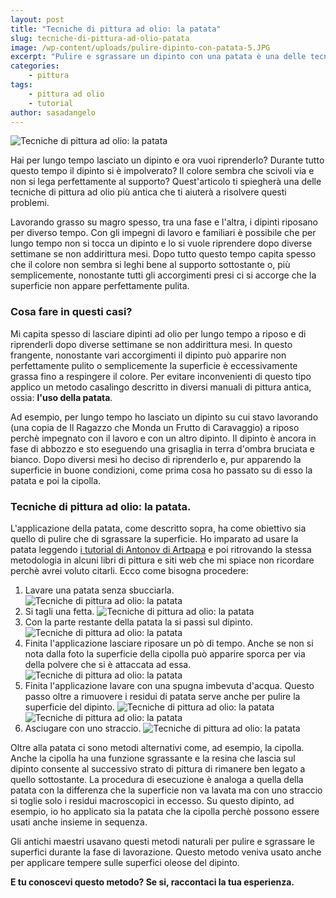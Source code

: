 ```yaml
---
layout: post
title: "Tecniche di pittura ad olio: la patata"
slug: tecniche-di-pittura-ad-olio-patata
image: /wp-content/uploads/pulire-dipinto-con-patata-5.JPG
excerpt: "Pulire e sgrassare un dipinto con una patata è una delle tecniche di pittura ad olio più conosciuta e antica. Quest'articolo ti spiega come usarla."
categories:
    - pittura
tags:
    - pittura ad olio
    - tutorial
author: sasadangelo
---
```


![Tecniche di pittura ad olio: la patata](https://www.disegnoepittura.it/wp-content/uploads/pulire-dipinto-con-patata-5.JPG "Tecniche di pittura ad olio: la patata")

Hai per lungo tempo lasciato un dipinto e ora vuoi riprenderlo? Durante tutto questo tempo il dipinto si è impolverato? Il colore sembra che scivoli via e non si lega perfettamente al supporto? Quest'articolo ti spiegherà una delle tecniche di pittura ad olio più antica che ti aiuterà a risolvere questi problemi.

Lavorando grasso su magro spesso, tra una fase e l'altra, i dipinti riposano per diverso tempo. Con gli impegni di lavoro e familiari è possibile che per lungo tempo non si tocca un dipinto e lo si vuole riprendere dopo diverse settimane se non addirittura mesi. Dopo tutto questo tempo capita spesso che il colore non sembra si leghi bene al supporto sottostante o, più semplicemente, nonostante tutti gli accorgimenti presi ci si accorge che la superficie non appare perfettamente pulita.

### Cosa fare in questi casi?

Mi capita spesso di lasciare dipinti ad olio per lungo tempo a riposo e di riprenderli dopo diverse settimane se non addirittura mesi. In questo frangente, nonostante vari accorgimenti il dipinto può apparire non perfettamente pulito o semplicemente la superficie è eccessivamente grassa fino a respingere il colore. Per evitare inconvenienti di questo tipo applico un metodo casalingo descritto in diversi manuali di pittura antica, ossia: **l'uso della patata**.

Ad esempio, per lungo tempo ho lasciato un dipinto su cui stavo lavorando (una copia de Il Ragazzo che Monda un Frutto di Caravaggio) a riposo perchè impegnato con il lavoro e con un altro dipinto. Il dipinto è ancora in fase di abbozzo e sto eseguendo una grisaglia in terra d'ombra bruciata e bianco. Dopo diversi mesi ho deciso di riprenderlo e, pur apparendo la superficie in buone condizioni, come prima cosa ho passato su di esso la patata e poi la cipolla.

### Tecniche di pittura ad olio: la patata.

L'applicazione della patata, come descritto sopra, ha come obiettivo sia quello di pulire che di sgrassare la superficie. Ho imparato ad usare la patata leggendo [i tutorial di Antonov di Artpapa](http://www.artpapa.com/) e poi ritrovando la stessa metodologia in alcuni libri di pittura e siti web che mi spiace non ricordare perchè avrei voluto citarli. Ecco come bisogna procedere:

1. Lavare una patata senza sbucciarla. ![Tecniche di pittura ad olio: la patata](https://www.disegnoepittura.it/wp-content/uploads/pulire-dipinto-con-patata-1.JPG "Tecniche di pittura ad olio: la patata")
2. Si tagli una fetta. ![Tecniche di pittura ad olio: la patata](https://www.disegnoepittura.it/wp-content/uploads/pulire-dipinto-con-patata-2.JPG "Tecniche di pittura ad olio: la patata")
3. Con la parte restante della patata la si passi sul dipinto. ![Tecniche di pittura ad olio: la patata](https://www.disegnoepittura.it/wp-content/uploads/pulire-dipinto-con-patata-3.JPG "Tecniche di pittura ad olio: la patata")
4. Finita l'applicazione lasciare riposare un pò di tempo. Anche se non si nota dalla foto la superficie della cipolla può apparire sporca per via della polvere che si è attaccata ad essa. ![Tecniche di pittura ad olio: la patata](https://www.disegnoepittura.it/wp-content/uploads/pulire-dipinto-con-patata-4.JPG "Tecniche di pittura ad olio: la patata")
5. Finita l'applicazione lavare con una spugna imbevuta d'acqua. Questo passo oltre a rimuovere i residui di patata serve anche per pulire la superficie del dipinto. ![Tecniche di pittura ad olio: la patata](https://www.disegnoepittura.it/wp-content/uploads/pulire-dipinto-con-patata-5.JPG "Tecniche di pittura ad olio: la patata")   ![Tecniche di pittura ad olio: la patata](https://www.disegnoepittura.it/wp-content/uploads/pulire-dipinto-con-patata-6.JPG "Tecniche di pittura ad olio: la patata")
6. Asciugare con uno straccio. ![Tecniche di pittura ad olio: la patata](https://www.disegnoepittura.it/wp-content/uploads/pulire-dipinto-con-patata-7.JPG "Tecniche di pittura ad olio: la patata")

Oltre alla patata ci sono metodi alternativi come, ad esempio, la cipolla. Anche la cipolla ha una funzione sgrassante e la resina che lascia sul dipinto consente al successivo strato di pittura di rimanere ben legato a quello sottostante. La procedura di esecuzione è analoga a quella della patata con la differenza che la superficie non va lavata ma con uno straccio si toglie solo i residui macroscopici in eccesso. Su questo dipinto, ad esempio, io ho applicato sia la patata che la cipolla perchè possono essere usati anche insieme in sequenza.

Gli antichi maestri usavano questi metodi naturali per pulire e sgrassare le superfici durante la fase di lavorazione. Questo metodo veniva usato anche per applicare tempere sulle superfici oleose del dipinto.

**E tu conoscevi questo metodo? Se si, raccontaci la tua esperienza.**
